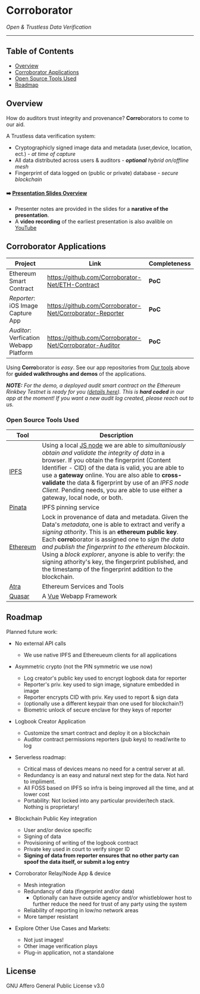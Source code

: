 # Corroborator
_Open &amp; Trustless Data Verification_

---

## Table of Contents

- [Overview](#overview)
- [Corroborator Applications](#corroborator-applications)
- [Open Source Tools Used](#open-source-tools-used)
- [Roadmap](#roadmap)

## Overview

How do auditors trust integrity and provenance? 
**Corro**borators to come to our aid.

A Trustless data verification system:
- Cryptographicly signed image data and metadata (user,device, location, ect.) - *at time of capture*
- All data distributed across users & auditors  - _**optional** hybrid on/offline mesh_
- Fingerprint of data logged on (public or private) database - *secure blockchain*

#### :arrow_right: [Presentation Slides Overview](https://docs.google.com/presentation/d/1oSWLNg2lRhOPF8C443hx2zEwzoMVN6uKILMJgBBiU50/)
- Presenter notes are provided in the slides for a **narative of the presentation**.
- A **video recording** of the earliest presentation is also avalible on [YouTube](https://www.youtube.com/watch?v=XFNveoZJn0c)

## Corroborator Applications

| Project | Link | Completeness |
|----------|---------|--------------|
| Ethereum Smart Contract | https://github.com/Corroborator-Net/ETH-Contract | **PoC** |
| _Reporter_: iOS Image Capture App | https://github.com/Corroborator-Net/Corroborator-Reporter | **PoC** |
| _Auditor_: Verfication Webapp Platform | https://github.com/Corroborator-Net/Corroborator-Auditor | **PoC** |

Using **Corro**borator is _easy_. See our app repositories from [Our tools](#our-tools) above for **guided walkthroughs and demos** of the applications.

***NOTE:** For the demo, a deployed audit smart contract on the Ethereum Rinkbey Testnet  is ready for you ([details here](https://github.com/Corroborator-Net/Corroborator-Contract)). This is **hard coded** in our app at the moment! If you want a new audit log created, please reach out to us.*

### Open Source Tools Used
| Tool | Description |
|----------|---------|
| [IPFS](https://ipfs.io/) |  Using a local [JS node](https://js.ipfs.io/) we are able to *simultaniously obtain and validate the integrity of data* in a browser. If you obtain the fingerprint (Content Identifier - CID) of the data is valid, you are able to use a **gateway** online. You are also able to **cross-validate** the data & figerprint by use of an *IPFS node Client*. Pending needs, you are able to use either a gateway, local node, or both. |
| [Pinata](https://pinata.cloud/) | IPFS pinning service |https://pinata.cloud/ |
| [Ethereum](https://ethereum.org/) | Lock in  provenance of data and metadata. Given the Data's *metadata*, one is able to extract and verify a *signing athority*. This is an **ethereum public key**. Each **corro**borator is assigned one to *sign the data and publish the fingerprint to the ethereum blockain*. Using a *block explorer*, anyone is able to verify: the signing athority's key, the fingerprint published, and the timestamp of the fingerprint addition to the blockchain. |
| [Atra](https://atra.io/) | Ethereum Services and Tools|
| [Quasar](https://quasar.dev) | A [Vue](https://vuejs.org/) Webapp Framework |

## Roadmap

Planned future work:

- No external API calls
  - We use native IPFS and Ethereueum clients for all applications
  
- Asymmetric crypto (not the PIN symmetric we use now)
  - Log creator's public key used to encrypt logbook data for reporter 
  - Reporter's priv. key used to sign image, signature embedded in image
  - Reporter encrypts CID with priv. Key used to report & sign data
  - (optionally use a different keypair than one used for blockchain?)
  - Biometric unlock of secure enclave for they keys of reporter
  
- Logbook Creator Application
  - Customize the smart contract and deploy it on a blockchain
  - Auditor contract permissions reporters (pub keys) to read/write to log

- Serverless roadmap:
  - Critical mass of devices means no need for a central server at all.
  - Redundancy is an easy and natural next step for the data. Not hard to impliment.
  - All FOSS based on IPFS so infra is being improved all the time, and at lower cost
  - Portability: Not locked into any particular provider/tech stack. Nothing is proprietary!
- Blockchain Public Key integration
  - User and/or device specific
  - Signing of data
  - Provisioning of writing of the logbook contract
  - Private key used in court to verify singer ID
  - **Signing of data from reporter ensures that no other party can spoof the data itself, or submit a log entry**
  
- Corroborator Relay/Node App & device
  - Mesh integration
  - Redundancy of data (fingerprint and/or data)
    - Optionally can have outside agency and/or whistleblower host to further reduce the need for trust of any party using the system
  - Reliability of reporting in low/no network areas
  - More tamper resistant

- Explore Other Use Cases and Markets:
  - Not just images!
  - Other image verification plays
  - Plug-in application, not a standalone

## License

GNU Affero General Public License v3.0
